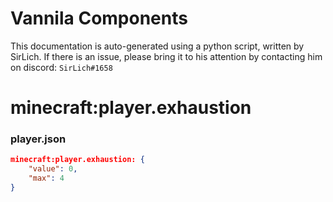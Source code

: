 # Vannila Components
This documentation is auto-generated using a python script, written by SirLich. If there is an issue, please bring it to his attention by contacting him on discord: `SirLich#1658`

# minecraft:player.exhaustion
### player.json
```JSON
minecraft:player.exhaustion: {
    "value": 0,
    "max": 4
}
```

